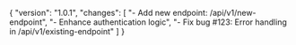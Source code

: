 {
  "version": "1.0.1",
  "changes": [
    "- Add new endpoint: /api/v1/new-endpoint",
    "- Enhance authentication logic",
    "- Fix bug #123: Error handling in /api/v1/existing-endpoint"
  ]
}